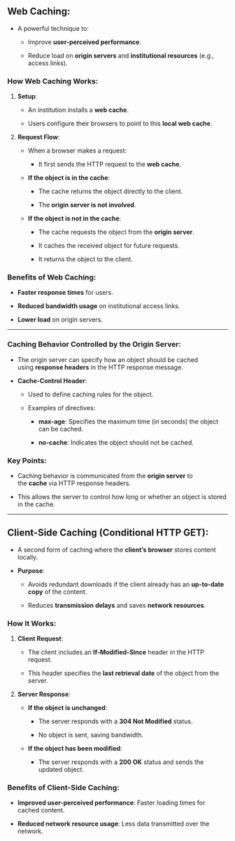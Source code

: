 ## **Web Caching**:

- A powerful technique to:
    
    - Improve **user-perceived performance**.
        
    - Reduce load on **origin servers** and **institutional resources** (e.g., access links).

### **How Web Caching Works**:

1. **Setup**:
    
    - An institution installs a **web cache**.
        
    - Users configure their browsers to point to this **local web cache**.
        
2. **Request Flow**:
    
    - When a browser makes a request:
        
        - It first sends the HTTP request to the **web cache**.
            
    - **If the object is in the cache**:
        
        - The cache returns the object directly to the client.
            
        - The **origin server is not involved**.
            
    - **If the object is not in the cache**:
        
        - The cache requests the object from the **origin server**.
            
        - It caches the received object for future requests.
            
        - It returns the object to the client.
            
### **Benefits of Web Caching**:

- **Faster response times** for users.
    
- **Reduced bandwidth usage** on institutional access links.
    
- **Lower load** on origin servers.

---
### **Caching Behavior Controlled by the Origin Server**:

- The origin server can specify how an object should be cached using **response headers** in the HTTP response message.
    
- **Cache-Control Header**:
    
    - Used to define caching rules for the object.
        
    - Examples of directives:
        
        - **max-age**: Specifies the maximum time (in seconds) the object can be cached.
            
        - **no-cache**: Indicates the object should not be cached.
            

### **Key Points**:

- Caching behavior is communicated from the **origin server** to the **cache** via HTTP response headers.
    
- This allows the server to control how long or whether an object is stored in the cache.

----

## **Client-Side Caching (Conditional HTTP GET)**:

- A second form of caching where the **client’s browser** stores content locally.
    
- **Purpose**:
    
    - Avoids redundant downloads if the client already has an **up-to-date copy** of the content.
        
    - Reduces **transmission delays** and saves **network resources**.
        

### **How It Works**:

1. **Client Request**:
    
    - The client includes an **If-Modified-Since** header in the HTTP request.
        
    - This header specifies the **last retrieval date** of the object from the server.
        
2. **Server Response**:
    
    - **If the object is unchanged**:
        
        - The server responds with a **304 Not Modified** status.
            
        - No object is sent, saving bandwidth.
            
    - **If the object has been modified**:
        
        - The server responds with a **200 OK** status and sends the updated object.

### **Benefits of Client-Side Caching**:

- **Improved user-perceived performance**: Faster loading times for cached content.
    
- **Reduced network resource usage**: Less data transmitted over the network.